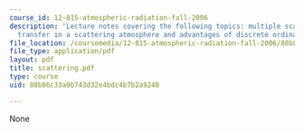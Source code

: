 ```yaml
---
course_id: 12-815-atmospheric-radiation-fall-2006
description: 'Lecture notes covering the following topics: multiple scattering, radiative
  transfer in a scattering atmosphere and advantages of discrete ordinate method.'
file_location: /coursemedia/12-815-atmospheric-radiation-fall-2006/88b86c33a9b743d32e4bdc4b7b2a9248_scattering.pdf
file_type: application/pdf
layout: pdf
title: scattering.pdf
type: course
uid: 88b86c33a9b743d32e4bdc4b7b2a9248

---
```

None